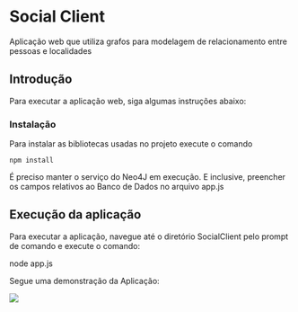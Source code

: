 # Social Client
Aplicação web que utiliza grafos para modelagem de relacionamento entre pessoas e localidades

## Introdução

Para executar a aplicação web, siga algumas instruções abaixo:

### Instalação

Para instalar as bibliotecas usadas no projeto execute o comando

```
npm install
```

É preciso manter o serviço do Neo4J em  execução. E inclusive, preencher os campos relativos ao Banco de Dados no arquivo app.js

## Execução da aplicação
Para executar a aplicação, navegue até o diretório SocialClient pelo prompt de comando e execute o comando:

node app.js

Segue uma demonstração da Aplicação:

![](SocialClient.gif)
